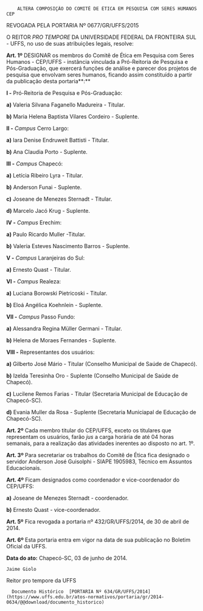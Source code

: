         ALTERA COMPOSIÇÃO DO COMITÊ DE ÉTICA EM PESQUISA COM SERES HUMANOS CEP  

REVOGADA PELA PORTARIA Nº 0677/GR/UFFS/2015

 O REITOR *PRO TEMPORE* DA UNIVERSIDADE FEDERAL DA FRONTEIRA SUL - UFFS, no uso de suas atribuições legais, resolve:

 **Art. 1º** DESIGNAR os membros do Comitê de Ética em Pesquisa com Seres Humanos - CEP/UFFS - instância vinculada a Pró-Reitoria de Pesquisa e Pós-Graduação, que exercerá funções de análise e parecer dos projetos de pesquisa que envolvam seres humanos, ficando assim constituído a partir da publicação desta portaria**:**

 **I -** Pró-Reitoria de Pesquisa e Pós-Graduação:

 **a)** Valeria Silvana Faganello Madureira - Titular.

 **b)** Maria Helena Baptista Vilares Cordeiro - Suplente.

 **II -** *Campus* Cerro Largo:

 **a)** Iara Denise Endruweit Battisti - Titular.

 **b)** Ana Claudia Porto - Suplente.

 **III -** *Campus* Chapecó:

 **a)** Letícia Ribeiro Lyra - Titular.

 **b)** Anderson Funai - Suplente.

 **c)** Joseane de Menezes Sternadt - Titular.

 **d)** Marcelo Jacó Krug - Suplente.

 **IV -** *Campus* Erechim:

 **a)** Paulo Ricardo Muller -Titular.

 **b)** Valeria Esteves Nascimento Barros - Suplente.

 **V -** *Campus* Laranjeiras do Sul:

 **a)** Ernesto Quast - Titular.

 **VI -** *Campus* Realeza:

 **a)** Luciana Borowski Pietricoski - Titular.

 **b)** Eloá Angélica Koehnlein - Suplente.

 **VII -** *Campus* Passo Fundo:

 **a)** Alessandra Regina Müller Germani - Titular.

 **b)** Helena de Moraes Fernandes - Suplente.

 **VIII -** Representantes dos usuários:

 **a)** Gilberto José Mário - Titular (Conselho Municipal de Saúde de Chapecó).

 **b)** Izelda Teresinha Oro - Suplente (Conselho Municipal de Saúde de Chapecó).

 **c)** Lucilene Remos Farias - Titular (Secretaria Municipal de Educação de Chapecó-SC).

 **d)** Evania Muller da Rosa - Suplente (Secretaria Municiapal de Educação de Chapecó-SC).

 **Art. 2º** Cada membro titular do CEP/UFFS, exceto os titulares que representam os usuários, farão *jus* a carga horária de até 04 horas semanais, para a realização das atividades inerentes ao disposto no art. 1º.

 **Art. 3º** Para secretariar os trabalhos do Comitê de Ética fica designado o servidor Anderson José Guisolphi - SIAPE 1905983, Técnico em Assuntos Educacionais.

 **Art. 4º** Ficam designados como coordenador e vice-coordenador do CEP/UFFS:

 **a)** Joseane de Menezes Sternadt - coordenador.

 **b)** Ernesto Quast - vice-coordenador.

 **Art. 5º** Fica revogada a portaria nº 432/GR/UFFS/2014, de 30 de abril de 2014.

 **Art. 6º** Esta portaria entra em vigor na data de sua publicação no Boletim Oficial da UFFS.

  

   **Data do ato:** Chapecó-SC, 03 de junho de 2014.   
 

    Jaime Giolo   
 Reitor pro tempore da UFFS 

      Documento Histórico  [PORTARIA Nº 634/GR/UFFS/2014](https://www.uffs.edu.br/atos-normativos/portaria/gr/2014-0634/@@download/documento_historico)     
      